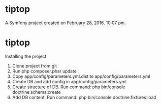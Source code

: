 tiptop
======

A Symfony project created on February 28, 2016, 10:07 pm.
# tiptop

Installing the project
1. Clone project from git
2. Run php composer.phar update
3. Copy app/config/parameters.yml.dist to app/config/parameters.yml
4. Create DB and add config in app/config/parameters.yml
5. Create structure of DB. Run command:
    php bin/console doctrine:schema:create
6. Add DB content. Run command:
    php bin/console doctrine:fixtures:load